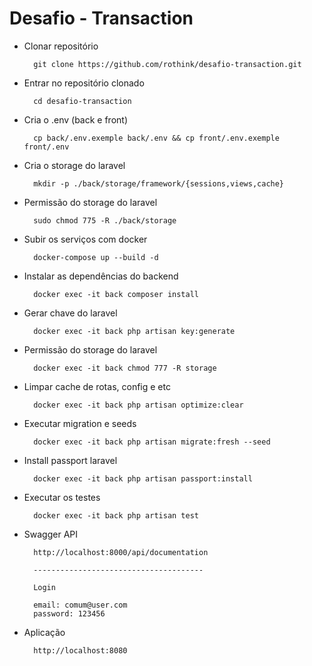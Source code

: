 # Desafio - Transaction

- Clonar repositório
    > 
        git clone https://github.com/rothink/desafio-transaction.git


- Entrar no repositório clonado
    > 
        cd desafio-transaction


- Cria o .env (back e front)
    > 
        cp back/.env.exemple back/.env && cp front/.env.exemple front/.env


- Cria o storage do laravel 
    > 
        mkdir -p ./back/storage/framework/{sessions,views,cache}


- Permissão do storage do laravel 
    > 
        sudo chmod 775 -R ./back/storage


- Subir os serviços com docker
    > 
        docker-compose up --build -d


- Instalar as dependências do backend
    > 
        docker exec -it back composer install


- Gerar chave do laravel
    >  
        docker exec -it back php artisan key:generate


- Permissão do storage do laravel 
    > 
        docker exec -it back chmod 777 -R storage


- Limpar cache de rotas, config e etc
    > 
        docker exec -it back php artisan optimize:clear
        

- Executar migration e seeds
    > 
        docker exec -it back php artisan migrate:fresh --seed
       
        
- Install passport laravel
    > 
        docker exec -it back php artisan passport:install
        

- Executar os testes 
    >  
        docker exec -it back php artisan test
        
- Swagger API
    >  
        http://localhost:8000/api/documentation
        
        --------------------------------------
        
        Login
        
        email: comum@user.com
        password: 123456

- Aplicação
    >  
        http://localhost:8080
